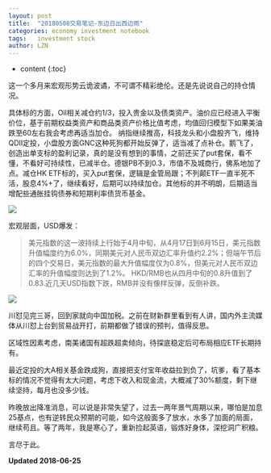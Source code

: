 ```yaml
---
layout: post
title:  "20180508交易笔记-东边日出西边雨"
categories: economy investment notebook
tags:   investment stock
author: LZN
---
```


* content
{:toc}

这一个多月来宏观形势云诡波谲，不可谓不精彩绝伦。还是先说说自己的持仓情况。

具体标的方面，Oil相关减仓约1/3，投入贵金以及债类资产。油价应已经进入平衡价位，基于前期权益类资产和商品类资产价格比值考虑，均值回归模型下如果美油跌至60左右我会考虑再适当加仓。
纳指继续推高，科技龙头和小盘股齐飞，维持QDII定投，小盘股方面GNC这种死狗都开始反弹了，适当减了点补仓。鹅飞了，创造出单支标的盈利记录，真的是没有想到的事情，之前还买了put套保，看不懂，不看好可持续性，已减半仓。德银PB不到0.3，市值不及城商行，佛系地加了点。减仓HK ETF标的，买入put套保，逻辑是金管局跟；不列颠ETF一直半死不活，股息4%+了，继续看好，后期可以持续加仓。其他标的并不明朗，后期适当增配些通胀挂钩债券和短期利率债货币基金。


![](https://ws1.sinaimg.cn/large/73ebdc71gy1fsn8gv1kuvj20s90ivdid.jpg)

宏观层面，USD爆发：

>美元指数的这一波持续上行始于4月中旬，从4月17日到6月15日，美元指数升值幅度约为6.0%，同期美元对人民币双边汇率升值约2.2%；但端午节后的四个交易日，美元指数的最大升值幅度仅为0.8%，但美元对人民币双边汇率的升值幅度则达到了1.2%。
HKD/RMB也从四月中旬的0.8升值到了0.83.近几天USD指数下跌，RMB并没有像样反弹，反倒补跌。

![](https://ws1.sinaimg.cn/large/73ebdc71ly1fsnfz8426vj20ry0iltb3.jpg)

川怼见完三哥，回到家就向中国加税。之前在财新群里看到有人讲，国内外主流媒体从川怼上台到贸易战开打，前期都做了错误的预判，值得反思。

区域性因素考虑，南美诸国有超跌超卖倾向，待探底稳定后可布局相应ETF长期持有。

最近定投的大A相关基金跌成狗，直接把支付宝年收益拉到负了，坑爹，看了基本标的情况不觉得有太大问题，考虑下收入和现金流，大概减了30%额度，剩下继续坚持，每月也没多少钱。

昨晚放出降准消息，可以说是非常失望了，过去一两年景气周期以来，哪怕是加息25基点，也有逆转民众预期的可能，如今这般面多了放水，水多了加面的局面，继续苟且。等了两年，我是寒心了，重新捡起英语，锻炼好身体，深挖洞广积粮。

言尽于此。


**Updated 2018-06-25**
